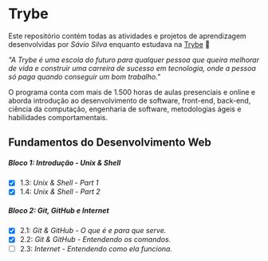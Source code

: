 # Trybe

Este repositório contém todas as atividades e projetos de aprendizagem desenvolvidas por _Sávio Silva_ enquanto estudava na [Trybe](https://www.betrybe.com/) :rocket:

_"A Trybe é uma escola do futuro para qualquer pessoa que queira melhorar de vida e construir uma carreira de sucesso em tecnologia, onde a pessoa só paga quando conseguir um bom trabalho."_

O programa conta com mais de 1.500 horas de aulas presenciais e online e aborda introdução ao desenvolvimento de software, front-end, back-end, ciência da computação, engenharia de software, metodologias ágeis e habilidades comportamentais.

## Fundamentos do Desenvolvimento Web

##### Bloco 1: Introdução - Unix & Shell

- [X] 1.3: _Unix & Shell - Part 1_
- [X] 1.4: _Unix & Shell - Part 2_

##### Bloco 2: Git, GitHub e Internet

- [X] 2.1: _Git & GitHub - O que é e para que serve._
- [X] 2.2: _Git & GitHub - Entendendo os comandos._
- [ ] 2.3: _Internet - Entendendo como ela funciona._